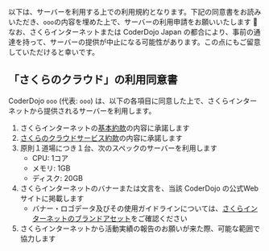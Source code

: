 以下は、サーバーを利用する上での利用規約となります。下記の同意書をお読みいただき、`ooo`の内容を埋めた上で、サーバーの利用申請をお願いいたします 🙇 なお、さくらインターネットまたは CoderDojo Japan の都合により、事前の通達を持って、サーバーの提供が中止になる可能性があります。この点にもご留意していただけると幸いです。

## 「さくらのクラウド」の利用同意書

CoderDojo `ooo` (代表: `ooo`) は、以下の各項目に同意した上で、さくらインターネットから提供されるサーバーを利用します。

1. さくらインターネットの[基本約款](https://www.sakura.ad.jp/agreement/[a]yakkan0_kihon.pdf)の内容に承諾します
2. [さくらのクラウドサービス約款](https://www.sakura.ad.jp/agreement/[a]yakkan_cloud.pdf)の内容に承諾します
3. 原則１道場につき１台、次のスペックのサーバーを利用します
   - CPU: 1コア
   - メモリ: 1GB
   - ディスク: 20GB
4. さくらインターネットのバナーまたは文言を、当該 CoderDojo の公式Webサイトに掲載します
   - バナー・ロゴデータ及びその使用ガイドラインについては、[さくらインターネットのブランドアセット](https://www.sakura.ad.jp/brand-assets/)をご確認ください
5. さくらインターネットから活動実績の報告のお願いが来た際、可能な範囲で協力します
